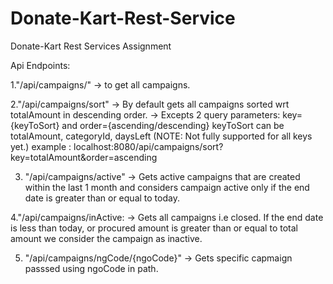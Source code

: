 # Donate-Kart-Rest-Service
Donate-Kart Rest Services Assignment

Api Endpoints:

1."/api/campaigns/" 
-> to get all campaigns.

2."/api/campaigns/sort" 
-> By default gets all campaigns sorted wrt totalAmount in descending order.
-> Excepts 2 query parameters:
   key={keyToSort} and order={ascending/descending}
   keyToSort can be totalAmount, categoryId, daysLeft (NOTE: Not fully supported for all keys yet.)
   example : localhost:8080/api/campaigns/sort?key=totalAmount&order=ascending
   
3. "/api/campaigns/active"
->  Gets active campaigns that are created within the last 1 month and considers campaign active only if the end date is greater
    than or equal to today.
    
4."/api/campaigns/inActive:
-> Gets all campaigns i.e closed. If the end date is less than today, or procured amount is greater than or equal to total amount
    we consider the campaign as inactive.

5. "/api/campaigns/ngCode/{ngoCode}"
-> Gets specific capmaign passsed using ngoCode in path.
